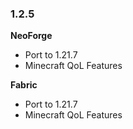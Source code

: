### 1.2.5

**NeoForge**

- Port to 1.21.7
- Minecraft QoL Features

**Fabric**

- Port to 1.21.7
- Minecraft QoL Features